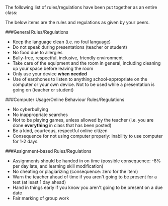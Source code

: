 The following list of rules/regulations have been put together as an entire class:

The below items are the rules and regulations as given by your peers.

###General Rules/Regulations
* Keep the language clean (i.e. no foul language)
* Do not speak during presentations (teacher or student)
* No food due to allergies
* Bully-free, respectful, inclusive, friendly environment
* Take care of the equipment and the room in general, including cleaning up your space before leaving the room
* Only use your device **when needed**
* Use of earphones to listen to anything school-appropriate on the computer or your own device.  Not to be used while a presentation is going on (teacher or student)

###Computer Usage/Online Behaviour Rules/Regulations
* No cyberbullying
* No inappropriate searches
* Not to be playing games, unless allowed by the teacher (i.e. you are done **everything** in class that has been posted)
* Be a kind, courteous, respectful online citizen
* Consequence for not using computer properly: inability to use computer for 1-2 days.

###Assignment-based Rules/Regulations
* Assignments should be handed in on time (possible consequence: -8% per day late, and learning skill modification)
* No cheating or plagiarizing (consequence: zero for the item)
* Warn the teacher ahead of time if you aren't going to be present for a test (at least 1 day ahead)
* Hand in things early if you know you aren't going to be present on a due date
* Fair marking of group work